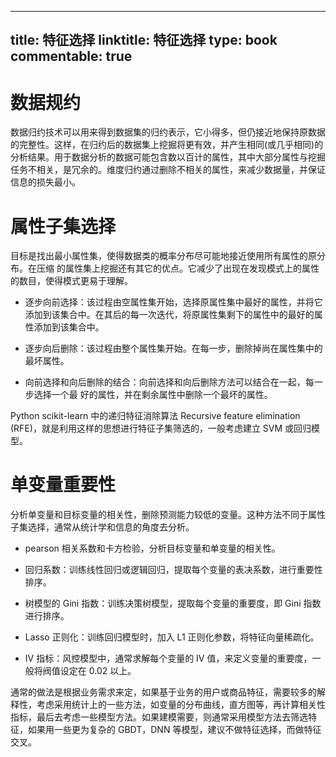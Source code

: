 
---
title: 特征选择
linktitle: 特征选择
type: book
commentable: true
---

# 数据规约

数据归约技术可以用来得到数据集的归约表示，它小得多，但仍接近地保持原数据的完整性。这样，在归约后的数据集上挖掘将更有效，并产生相同(或几乎相同)的分析结果。用于数据分析的数据可能包含数以百计的属性，其中大部分属性与挖掘任务不相关，是冗余的。维度归约通过删除不相关的属性，来减少数据量，并保证信息的损失最小。

# 属性子集选择

目标是找出最小属性集，使得数据类的概率分布尽可能地接近使用所有属性的原分布。在压缩 的属性集上挖掘还有其它的优点。它减少了出现在发现模式上的属性的数目，使得模式更易于理解。

- 逐步向前选择：该过程由空属性集开始，选择原属性集中最好的属性，并将它添加到该集合中。在其后的每一次迭代，将原属性集剩下的属性中的最好的属性添加到该集合中。

- 逐步向后删除：该过程由整个属性集开始。在每一步，删除掉尚在属性集中的最坏属性。

- 向前选择和向后删除的结合：向前选择和向后删除方法可以结合在一起，每一步选择一个最 好的属性，并在剩余属性中删除一个最坏的属性。

Python scikit-learn 中的递归特征消除算法 Recursive feature elimination (RFE)，就是利用这样的思想进行特征子集筛选的，一般考虑建立 SVM 或回归模型。

# 单变量重要性

分析单变量和目标变量的相关性，删除预测能力较低的变量。这种方法不同于属性子集选择，通常从统计学和信息的角度去分析。

- pearson 相关系数和卡方检验，分析目标变量和单变量的相关性。

- 回归系数：训练线性回归或逻辑回归，提取每个变量的表决系数，进行重要性排序。

- 树模型的 Gini 指数：训练决策树模型，提取每个变量的重要度，即 Gini 指数进行排序。

- Lasso 正则化：训练回归模型时，加入 L1 正则化参数，将特征向量稀疏化。

- IV 指标：风控模型中，通常求解每个变量的 IV 值，来定义变量的重要度，一般将阀值设定在 0.02 以上。

通常的做法是根据业务需求来定，如果基于业务的用户或商品特征，需要较多的解释性，考虑采用统计上的一些方法，如变量的分布曲线，直方图等，再计算相关性指标，最后去考虑一些模型方法。如果建模需要，则通常采用模型方法去筛选特征，如果用一些更为复杂的 GBDT，DNN 等模型，建议不做特征选择，而做特征交叉。

    